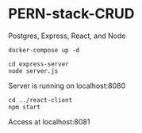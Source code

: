 # PERN-stack-CRUD
Postgres, Express, React, and Node


```
docker-compose up -d

cd express-server 
node server.js
```
Server is running on localhost:8080

```
cd ../react-client 
npm start
```
Access at localhost:8081